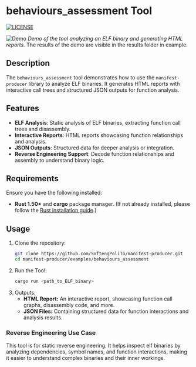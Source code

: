 # behaviours_assessment Tool

[![LICENSE][license badge]][license]

![Demo](../../data/demo.gif)
*Demo of the tool analyzing an ELF binary and generating HTML reports.*
The results of the demo are visible in the results folder in example.

## Description
The `behaviours_assessment` tool demonstrates how to use the `manifest-producer` library to analyze ELF binaries. It generates HTML reports with interactive call trees and structured JSON outputs for function analysis.

## Features
- **ELF Analysis**: Static analysis of ELF binaries, extracting function call trees and disassembly.
- **Interactive Reports**: HTML reports showcasing function relationships and analysis.
- **JSON Outputs**: Structured data for deeper analysis or integration.
- **Reverse Engineering Support**: Decode function relationships and assembly to understand binary logic.


## Requirements
Ensure you have the following installed:

- **Rust 1.50+** and **cargo** package manager.
   (If not already installed, please follow the [Rust installation guide](https://www.rust-lang.org/tools/install).)


## Usage
1. Clone the repository:
   ```bash
   git clone https://github.com/SoftengPoliTo/manifest-producer.git
   cd manifest-producer/examples/behaviours_assessment
   ```
2. Run the Tool:
   ```bash
   cargo run <path_to_ELF_binary>
   ```
3. Outputs: 
    - **HTML Report:** An interactive report, showcasing function call graphs, disassembly code, and more.
    - **JSON Files:** Containing structured data for function interactions and analysis results.

### Reverse Engineering Use Case
This tool is for static reverse engineering. It helps inspect elf binaries by analyzing dependencies, symbol names, and function interactions, making it easier to understand complex binaries and their inner workings.

<!-- Links -->
[license]: LICENSE-MIT

<!-- Badges -->
[license badge]: https://img.shields.io/badge/license-MIT-blue.svg